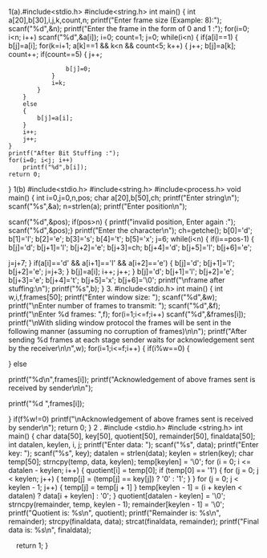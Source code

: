 1(a).#include<stdio.h>
#include<string.h>
int main()
{
    int a[20],b[30],i,j,k,count,n;
    printf("Enter frame size (Example: 8):");
    scanf("%d",&n);
    printf("Enter the frame in the form of 0 and 1 :");
    for(i=0; i<n; i++)
        scanf("%d",&a[i]);
    i=0;
    count=1;
    j=0;
    while(i<n)
    {
        if(a[i]==1)
        {
            b[j]=a[i];
            for(k=i+1; a[k]==1 && k<n && count<5; k++)
            {
                j++;
                b[j]=a[k];
                count++;
                if(count==5)
                {
                    j++;
                 
				    b[j]=0;
                }
                i=k;
            }
        }
        else
        {
            b[j]=a[i];
        }
        i++;
        j++;
    }
    printf("After Bit Stuffing :");
    for(i=0; i<j; i++)
        printf("%d",b[i]);
    return 0;
}
1(b)
#include<stdio.h>
 #include<string.h> 
 #include<process.h>
  void main()
{
int i=0,j=0,n,pos; char a[20],b[50],ch;
printf("Enter string\n"); scanf("%s",&a); n=strlen(a);
printf("Enter position\n");
 
scanf("%d",&pos); if(pos>n)
{
printf("invalid position, Enter again :"); scanf("%d",&pos);}
printf("Enter the character\n"); ch=getche();
b[0]='d';
b[1]='l';
b[2]='e';
b[3]='s';
b[4]='t';
b[5]='x'; j=6;
while(i<n)
{
if(i==pos-1)
{
b[j]='d';
b[j+1]='l';
b[j+2]='e';
b[j+3]=ch; b[j+4]='d';
b[j+5]='l';
b[j+6]='e';
 
j=j+7;
}
if(a[i]=='d' && a[i+1]=='l' && a[i+2]=='e')
{
b[j]='d';
b[j+1]='l';
b[j+2]='e';
j=j+3;
}
b[j]=a[i]; i++;
j++;
}
b[j]='d';
b[j+1]='l';
b[j+2]='e';
b[j+3]='e';
b[j+4]='t';
b[j+5]='x';
b[j+6]='\0';
printf("\nframe after stuffing:\n"); printf("%s",b);
}
3.
#include<stdio.h> 
int main()
{
int w,i,f,frames[50]; printf("Enter window size: "); scanf("%d",&w);
printf("\nEnter number of frames to transmit: "); scanf("%d",&f);
printf("\nEnter %d frames: ",f); for(i=1;i<=f;i++)
scanf("%d",&frames[i]);
printf("\nWith sliding window protocol the frames will be sent in the following manner (assuming no corruption of frames)\n\n");
printf("After sending %d frames at each stage sender waits for acknowledgement sent by the receiver\n\n",w);
for(i=1;i<=f;i++)
{
if(i%w==0)
{
 



}
else
 
printf("%d\n",frames[i]);
printf("Acknowledgement of above frames sent is received by sender\n\n");



printf("%d ",frames[i]);
 
}
if(f%w!=0)
printf("\nAcknowledgement of above frames sent is received by sender\n"); return 0;
}
2 .
#include <stdio.h>
#include <string.h>
int main() {
    char data[50], key[50], quotient[50], remainder[50], finaldata[50];
    int datalen, keylen, i, j;
    printf("Enter data: ");      scanf("%s", data);
    printf("Enter key: ");      scanf("%s", key);
   datalen = strlen(data);
    keylen = strlen(key);
char temp[50];
  strncpy(temp, data, keylen);
    temp[keylen] = '\0';
 for (i = 0; i <= datalen - keylen; i++) {
  quotient[i] = temp[0];
   if (temp[0] == '1') {
            for (j = 0; j < keylen; j++) {
                temp[j] = (temp[j] == key[j]) ? '0' : '1';    }       }
for (j = 0; j < keylen - 1; j++)    {
            temp[j] = temp[j + 1]     }
           temp[keylen - 1] = (i + keylen < datalen) ? data[i + keylen] : '0';    }
 quotient[datalen - keylen] = '\0';
    strncpy(remainder, temp, keylen - 1);
    remainder[keylen - 1] = '\0';
  printf("Quotient is: %s\n", quotient);        printf("Remainder is: %s\n", remainder);
strcpy(finaldata, data);
    strcat(finaldata, remainder);
    printf("Final data is: %s\n", finaldata);

    return 1;
}
